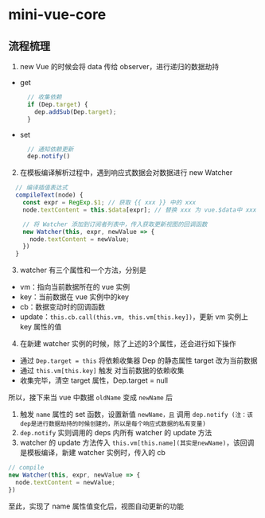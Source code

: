 # mini-vue-core

## 流程梳理

1. new Vue 的时候会将 data 传给 observer，进行递归的数据劫持
  - get
    ```js
      // 收集依赖
      if (Dep.target) {
        dep.addSub(Dep.target);
      }
    ```
  - set
    ```js
      // 通知依赖更新
      dep.notify()
    ```

2. 在模板编译解析过程中，遇到响应式数据会对数据进行 new Watcher
  ```js
    // 编译插值表达式
    compileText(node) {
      const expr = RegExp.$1; // 获取 {{ xxx }} 中的 xxx
      node.textContent = this.$data[expr]; // 替换 xxx 为 vue.$data中 xxx 属性的值

      // 将 Watcher 添加到订阅者列表中，传入获取更新视图的回调函数
      new Watcher(this, expr, newValue => {
        node.textContent = newValue;
      })
    }
  ```

3. watcher 有三个属性和一个方法，分别是
  - vm：指向当前数据所在的 vue 实例
  - key：当前数据在 vue 实例中的key
  - cb：数据变动时的回调函数
  - update：`this.cb.call(this.vm, this.vm[this.key])`，更新 vm 实例上 key 属性的值

4. 在新建 watcher 实例的时候，除了上述的3个属性，还会进行如下操作
  - 通过 `Dep.target = this` 将依赖收集器 Dep 的静态属性 target 改为当前数据
  - 通过 `this.vm[this.key]` 触发 对当前数据的依赖收集
  - 收集完毕，清空 target 属性，Dep.target = null



所以，接下来当 vue 中数据 `oldName` 变成 `newName` 后

1. 触发 `name` 属性的 set 函数，设置新值 `newName，且` 调用 `dep.notify (注：该dep是进行数据劫持的时候创建的，所以是每个响应式数据的私有变量)`
2. `dep.notify` 实则调用的 deps 内所有 watcher 的 update 方法
3. watcher 的 update 方法传入 `this.vm[this.name](其实是newName)`，该回调是模板编译，新建 watcher 实例时，传入的 cb

```js
// compile
new Watcher(this, expr, newValue => {
  node.textContent = newValue;
})
```

至此，实现了 name 属性值变化后，视图自动更新的功能
